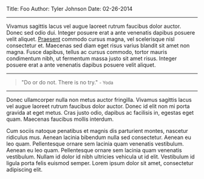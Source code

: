 Title: Foo
Author: Tyler Johnson
Date: 02-26-2014

-----

Vivamus sagittis lacus vel augue laoreet rutrum faucibus dolor auctor. Donec sed odio dui. Integer posuere erat a ante venenatis dapibus posuere velit aliquet. [Praesent](#) commodo cursus magna, vel scelerisque nisl consectetur et. Maecenas sed diam eget risus varius blandit sit amet non magna. Fusce dapibus, tellus ac cursus commodo, tortor mauris condimentum nibh, ut fermentum massa justo sit amet risus. Integer posuere erat a ante venenatis dapibus posuere velit aliquet.

---

> "Do or do not. There is no try."
> <small>- Yoda</small>

---

Donec ullamcorper nulla non metus auctor fringilla. Vivamus sagittis lacus vel augue laoreet rutrum faucibus dolor auctor. Donec id elit non mi porta gravida at eget metus. Cras justo odio, dapibus ac facilisis in, egestas eget quam. Maecenas faucibus mollis interdum.

Cum sociis natoque penatibus et magnis dis parturient montes, nascetur ridiculus mus. Aenean lacinia bibendum nulla sed consectetur. Aenean eu leo quam. Pellentesque ornare sem lacinia quam venenatis vestibulum. Aenean eu leo quam. Pellentesque ornare sem lacinia quam venenatis vestibulum. Nullam id dolor id nibh ultricies vehicula ut id elit. Vestibulum id ligula porta felis euismod semper. Lorem ipsum dolor sit amet, consectetur adipiscing elit.